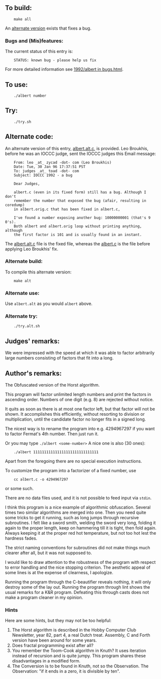 ## To build:

``` <!---sh-->
    make all
```


An [alternate version](#alternate-code) exists that fixes a bug.


### Bugs and (Mis)features:

The current status of this entry is:

```
    STATUS: known bug - please help us fix
```

For more detailed information see [1992/albert in bugs.html](../../bugs.html#1992_albert).


## To use:

``` <!---sh-->
    ./albert number
```


## Try:

``` <!---sh-->
    ./try.sh
```


## Alternate code:

An alternate version of this entry, [albert.alt.c](%%REPO_URL%%/1992/albert/albert.alt.c), is provided.
Leo Broukhis, before he was an IOCCC judge, sent the IOCCC
judges this Email message:

```
    From: leo _at_ zycad -dot- com (Leo Broukhis)
    Date: Tue, 30 Jan 96 17:37:51 PST
    To: judges _at_ toad -dot- com
    Subject: IOCCC 1992 - a bug

    Dear Judges,

    albert.c (even in its fixed form) still has a bug. Although I don't
    remember the number that exposed the bug (afair, resulting in coredump)
    in albert.orig.c that has been fixed in albert.c,

    I've found a number exposing another bug: 10000000001 (that's 9 0's).
    Both albert and albert.orig loop without printing anything, although
    the first factor is 101 and is usually found in an instant.
```

The [albert.alt.c](%%REPO_URL%%/1992/albert/albert.alt.c) file is the fixed file, whereas the
[albert.c](%%REPO_URL%%/1992/albert/albert.c) is the file before applying Leo Broukhis' fix.


### Alternate build:

To compile this alternate version:

``` <!---sh-->
    make alt
```


### Alternate use:

Use `albert.alt` as you would `albert` above.


### Alternate try:

``` <!---sh-->
    ./try.alt.sh
```


## Judges' remarks:

We were impressed with the speed at which it was able to factor
arbitrarily large numbers consisting of factors that fit into
a long.


## Author's remarks:

The Obfuscated version of the Horst algorithm.

This program will factor unlimited length numbers and print the
factors in ascending order. Numbers of one digit (e.g. 8)
are rejected without notice.

It quits as soon as there is at most one factor left, but that factor will not
be shown.  It accomplishes this efficiently, without resorting to division or
multiplication, until the candidate factor no longer fits in a signed long.

The nicest way is to rename the program into e.g. 4294967297
if you want to factor Fermat's 4th number. Then just run it.

Or you may type `./albert <some-number>`
A nice one is also (30 ones):

``` <!---sh-->
    ./albert 111111111111111111111111111111
```

Apart from the foregoing there are no special execution instructions.

To customize the program into a factorizer of a fixed number, use

``` <!---sh-->
    cc albert.c -o 4294967297
```

or some such.

There are no data files used, and it is not possible to feed input
via `stdin`.

I think this program is a nice example of algorithmic obfuscation.  Several
times two similar algorithms are merged into one. Then you need quite some
tricks to get it running, such as long jumps through recursive subroutines. I
felt like a sword smith, welding the sword very long, folding it again to the
proper length, keep on hammering till it is tight, then fold again.  Always
keeping it at the proper red hot temperature, but not too hot lest the hardness
fades.

The strict naming conventions for subroutines did not make things much clearer
after all, but it was not supposed to.

I would like to draw attention to the robustness of the program with respect to
error handling and the nice stopping criterion.  The aesthetic appeal of some
lines is at the expense of clearness, I apologize.

Running the program through the C-beautifier reveals nothing, it will only
destroy some of the lay out.  Running the program through lint shows the usual
remarks for a K&R program. Defeating this through casts does not make a program
cleaner in my opinion.

### Hints

Here are some hints, but they may not be too helpful:

1. The Horst algorithm is described in the Hobby Computer Club Newsletter, year
82, part 4, a real Dutch treat.  Assembly, C and Forth version have been around
for some years.
2. Does fractal programming exist after all?
3. You remember the Toom-Cook algorithm in Knuth?  It uses iteration instead of
recursion and is quite jumpy.  This program shares these disadvantages in a
modified form.
4. The Conversion is to be found in Knuth, not so the Observation.  The
Observation: "if it ends in a zero, it is divisible by ten".


<!--

    Copyright © 1984-2024 by Landon Curt Noll. All Rights Reserved.

    You are free to share and adapt this file under the terms of this license:

	Creative Commons Attribution-ShareAlike 4.0 International (CC BY-SA 4.0)

    For more information, see:

	https://creativecommons.org/licenses/by-sa/4.0/

-->
